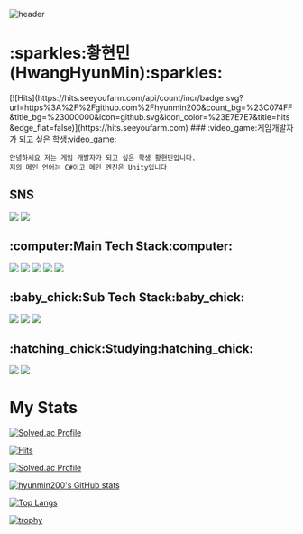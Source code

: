 ![header](https://capsule-render.vercel.app/api?type=waving&color=8df3fc&height=300&section=header&text=Welcome&fontAlign=50&fontAlignY=45&desc=Hyunmin200's%20Github&descSize=25&descAlign=70&descAlignY=61&fontSize=120&fontColor=ffffff)

<h1>:sparkles:황현민(HwangHyunMin):sparkles:</h2>
[![Hits](https://hits.seeyoufarm.com/api/count/incr/badge.svg?url=https%3A%2F%2Fgithub.com%2Fhyunmin200&count_bg=%23C074FF&title_bg=%23000000&icon=github.svg&icon_color=%23E7E7E7&title=hits&edge_flat=false)](https://hits.seeyoufarm.com)
### :video_game:게임개발자가 되고 싶은 학생:video_game:

~~~
안녕하세요 저는 게임 개발자가 되고 싶은 학생 황현민입니다.
저의 메인 언어는 C#이고 메인 엔진은 Unity입니다
~~~
<h2>SNS</h2>
<div align = left>
<a href="https://www.instagram.com/h_hyun._.min/" target="_blank"><img src="https://img.shields.io/badge/Instagram-E4405F?style=flat-square&logo=Instagram&logoColor=white"/></a>
<a href="https://200won.tistory.com/" target="_blank"><img src="https://img.shields.io/badge/Tistory-000000?style=flat-square&logo=Tistory&logoColor=white"/></a>
</div>
<h2>:computer:Main Tech Stack:computer:</h2>
<div align = left>
<img src="https://img.shields.io/badge/Python-3776AB?style=for-the-badge&logo=Python&logoColor=white">
<img src="https://img.shields.io/badge/C-A8B9CC.svg?style=for-the-badge&logo=C&logoColor=white">
<img src="https://img.shields.io/badge/Csharp-239120.svg?style=for-the-badge&logo=Csharp&logoColor=while">
<img src="https://img.shields.io/badge/C++-00599C.svg?style=for-the-badge&logo=C%2B%2B&logoColor=white">
<img src="https://img.shields.io/badge/Unity-FFFFFF.svg?style=for-the-badge&logo=Unity&logoColor=black">
</div>
<h2>:baby_chick:Sub Tech Stack:baby_chick:</h2>
<div align = left>
<img src="https://img.shields.io/badge/HTML5-E34F26?style=for-the-badge&logo=HTML5&logoColor=white">
<img src="https://img.shields.io/badge/CSS3-1572B6?style=for-the-badge&logo=Css3&logoColor=white">
<img src="https://img.shields.io/badge/JavaScript-F7DF1E?style=for-the-badge&logo=JavaScript&logoColor=white">
</div>
<h2>:hatching_chick:Studying:hatching_chick:</h2>
<div align = left>
<img src="https://img.shields.io/badge/Java-007396?style=for-the-badge&logo=OpenJDK&logoColor=white">
<img src="https://img.shields.io/badge/Unreal-0E1128.svg?style=for-the-badge&logo=UnrealEngine&logoColor=white">
</div>

<h1>My Stats</h1> 
<div> <!-- align="center" -->
  
[![Solved.ac Profile](http://mazassumnida.wtf/api/mini/generate_badge?boj=200woni)](https://solved.ac/200woni/)

[![Hits](https://hits.seeyoufarm.com/api/count/incr/badge.svg?url=https%3A%2F%2Fgithub.com%2Fhyunmin200&count_bg=%2379C83D&title_bg=%23555555&icon=1001tracklists.svg&icon_color=%23E7E7E7&title=hits&edge_flat=false)](https://hits.seeyoufarm.com)
  
[![Solved.ac Profile](http://mazassumnida.wtf/api/v2/generate_badge?boj=200woni)](https://solved.ac/200woni/)
  
[![hyunmin200's GitHub stats](https://github-readme-stats.vercel.app/api?username=hyunmin200&theme=calm)](https://github.com/hyunmin200/github-readme-stats)
  
[![Top Langs](https://github-readme-stats.vercel.app/api/top-langs/?username=hyunmin200&layout=compact&theme=gruvbox)](https://github.com/hyunmin200/github-readme-stats)
  
[![trophy](https://github-profile-trophy.vercel.app/?username=dkssud8150&theme=flat&column=7)](https://github.com/hyunmin200/)
  
</div>   
